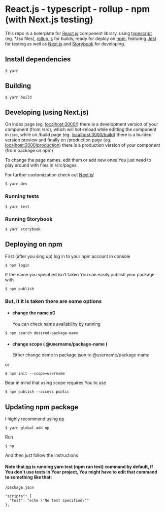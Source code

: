 # React.js - typescript - rollup - npm (with Next.js testing)

This repo is a bolerplate for [React.js](https://reactjs.org/ "React.js") component library, using [typescript](https://www.typescriptlang.org/ "typescript") (eg. \*.tsx files), [rollup.js](https://rollupjs.org/guide/en/ "rollup") for builds, ready for deploy on [npm](https://www.npmjs.com/ "npm"), featuring [Jest](https://jestjs.io/ "Jest") for testing as well as [Next.js](https://nextjs.org/ "Next.js") and [Storybook](https://storybook.js.org/ "Storybook") for developing.

## Install dependencies

```
$ yarn
```

## Building

```
$ yarn build
```

## Developing (using Next.js)

On index page (eg. [localhost:3000/](http://localhost:3000/)) there is a development version of your component (from /src), which will hot-reload while editting the component in /src, while on /build page (eg. [localhost:3000/build](http://localhost:3000/build)) there is a builded version preview and finally on /production page (eg. [localhost:3000/production](http://localhost:3000/production)) there is a production version of your component (from package on npm)

To change the page names, edit them or add new ones You just need to play around with files in /src/pages.

For further customization check out [Next.js](https://nextjs.org/ "Next.js")!

```
$ yarn dev
```

### Running tests

```
$ yarn test
```

### Running Storybook

```
$ yarn storybook
```

## Deploying on npm

First (after you sing up) log in to your npm account in console

```
$ npm login
```

If the name you specified isn't taken You can easily publish your package with

```
$ npm publish
```

### But, it it is taken there are some options

- #### change the name xD
  You can check name availability by running

```
$ npm search desired-package-name
```

- #### change scope ( @username/package-name )
  Either change name in package.json to @username/package-name

or

```
$ npm init --scope=username
```

Bear in mind that using scope requires You to use

```
$ npm publish --access public
```

## Updating npm package

I highly recommend using [np](https://github.com/sindresorhus/np)

```
$ yarn global add np
```

Run

```
$ np
```

And then just follow the instructions

#### Note that [np](https://github.com/sindresorhus/np) is running yarn test (npm run test) command by default, If You don't use tests in Your project, You might have to edit that command to something like that:

```
/package.json

"scripts": {
  "test": "echo \"No test specified\""
},
```
